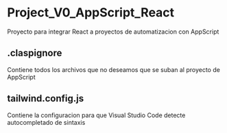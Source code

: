 # Project_V0_AppScript_React

Proyecto para integrar React a proyectos de automatizacion con AppScript

## .claspignore

Contiene todos los archivos que no deseamos que se suban al proyecto de AppScript

## tailwind.config.js

Contiene la configuracion para que Visual Studio Code detecte autocompletado de sintaxis

